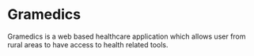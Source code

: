 # Gramedics
Gramedics is a web based healthcare application which allows user from rural areas to have access to health related tools.
